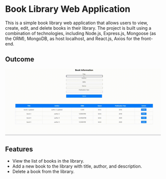 # Book Library Web Application

This is a simple book library web application that allows users to view, create, edit, and delete books in their library. The project is built using a combination of technologies, including Node.js, Express.js, Mongoose (as the ORM),  MongoDB, as host localhost, and React.js, Axios for the front-end.

## Outcome 
![Overview](./overview.gif)


## Features

- View the list of books in the library.
- Add a new book to the library with title, author, and description.
- Delete a book from the library.

